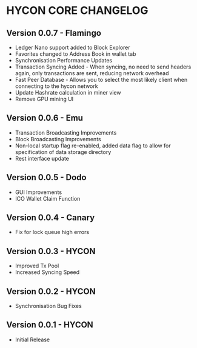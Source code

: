 HYCON CORE CHANGELOG
======
## Version 0.0.7 - Flamingo
- Ledger Nano support added to Block Explorer
- Favorites changed to Address Book in wallet tab
- Synchronisation Performance Updates
- Transaction Syncing Added - When syncing, no need to send headers again, only transactions are sent, reducing network overhead
- Fast Peer Database - Allows you to select the most likely client when connecting to the hycon network
- Update Hashrate calculation in miner view
- Remove GPU mining UI
## Version 0.0.6 - Emu
- Transaction Broadcasting Improvements
- Block Broadcasting Improvements
- Non-local startup flag re-enabled, added data flag to allow for specification of data storage directory
- Rest interface update
## Version 0.0.5 - Dodo
- GUI Improvements
- ICO Wallet Claim Function
## Version 0.0.4 - Canary
- Fix for lock queue high errors
## Version 0.0.3 - HYCON
- Improved Tx Pool
- Increased Syncing Speed
## Version 0.0.2 - HYCON
- Synchronisation Bug Fixes
## Version 0.0.1 - HYCON
- Initial Release
